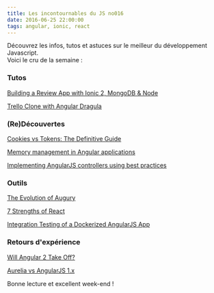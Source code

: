 ```yaml
---
title: Les incontournables du JS no016
date: 2016-06-25 22:00:00
tags: angular, ionic, react
---
```



Découvrez les infos, tutos et astuces sur le meilleur du développement Javascript.  
Voici le cru de la semaine :  


### Tutos

[Building a Review App with Ionic 2, MongoDB & Node](http://www.joshmorony.com/building-a-review-app-with-ionic-2-mongodb-node/)  

[Trello Clone with Angular Dragula](https://github.com/shekhargulati/52-technologies-in-2016/blob/master/25-angular-dragula/README.md)  


### (Re)Découvertes

[Cookies vs Tokens: The Definitive Guide](https://auth0.com/blog/2016/05/31/cookies-vs-tokens-definitive-guide)  

[Memory management in Angular applications](https://medium.com/@rlucha/memory-management-in-angular-applications-12f05499b36d)  

[Implementing AngularJS controllers using best practices](https://blog.revillweb.com/abe-part-3-implementing-angularjs-controllers-using-best-practices-806850028e38)  

### Outils  

[The Evolution of Augury](http://blog.rangle.io/the-evolution-of-augury/)  

[7 Strengths of React](https://vacuumlabs.com/blog/7-strengths-of-react-every-programmer-should-know-about)  

[Integration Testing of a Dockerized AngularJS App](http://getmesh.io/Blog/Integration+Testing+of+a+Dockerized+AngularJS+App)  

### Retours d'expérience

[Will Angular 2 Take Off?](http://developer.telerik.com/featured/will-angular-2-take-off/)  

[Aurelia vs AngularJS 1.x](https://www.sitepoint.com/aurelia-vs-angular-feature-comparison/)  


Bonne lecture et excellent week-end !
